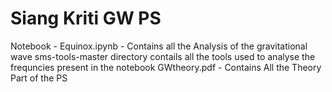 # Siang Kriti GW PS
Notebook - Equinox.ipynb - Contains all the Analysis of the gravitational wave
sms-tools-master directory contails all the tools used to analyse the frequncies present in the notebook
GWtheory.pdf - Contains All the Theory Part of the PS

